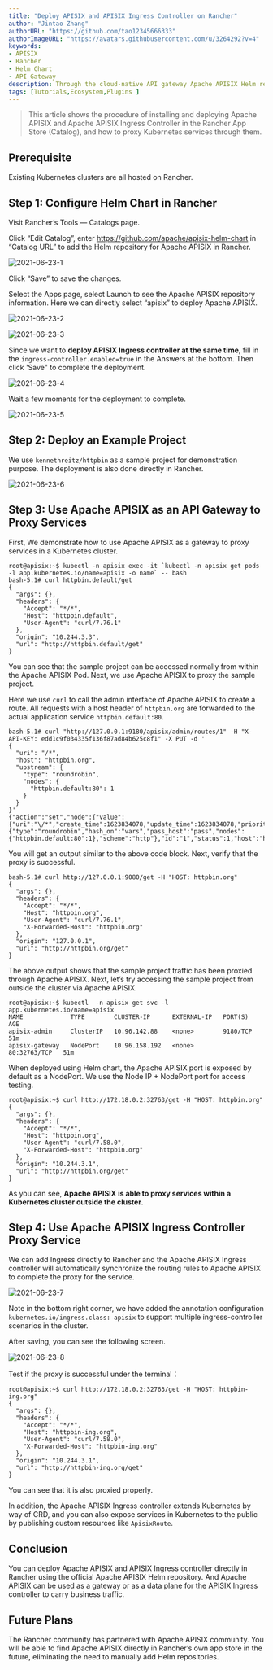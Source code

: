 ```yaml
---
title: "Deploy APISIX and APISIX Ingress Controller on Rancher"
author: "Jintao Zhang"
authorURL: "https://github.com/tao12345666333"
authorImageURL: "https://avatars.githubusercontent.com/u/3264292?v=4"
keywords:
- APISIX
- Rancher
- Helm Chart
- API Gateway
description: Through the cloud-native API gateway Apache APISIX Helm repository, you can directly deploy Apache APISIX and APISIX Ingress controller in Rancher.
tags: [Tutorials,Ecosystem,Plugins ]
---
```

> This article shows the procedure of installing and deploying Apache APISIX and Apache APISIX Ingress Controller in the Rancher App Store (Catalog), and how to proxy Kubernetes services through them.

<!--truncate-->

## Prerequisite

Existing Kubernetes clusters are all hosted on Rancher.

## Step 1: Configure Helm Chart in Rancher

Visit Rancher’s Tools — Catalogs page.

Click “Edit Catalog”, enter https://github.com/apache/apisix-helm-chart in “Catalog URL” to add the Helm repository for Apache APISIX in Rancher.

![2021-06-23-1](https://static.apiseven.com/202108/1639464984786-20a73a62-1e9d-463b-aac3-26ac18ab5228.png)

Click “Save” to save the changes.

Select the Apps page, select Launch to see the Apache APISIX repository information. Here we can directly select “apisix” to deploy Apache APISIX.

![2021-06-23-2](https://static.apiseven.com/202108/1639465059361-aa11ab87-11f7-45b6-964f-d285d41e8a39.png)

![2021-06-23-3](https://static.apiseven.com/202108/1639465129809-bf86383f-bab5-459d-bb02-e7d45e3b4c51.png)

Since we want to **deploy APISIX Ingress controller at the same time**, fill in the `ingress-controller.enabled=true` in the Answers at the bottom. Then click 'Save" to complete the deployment.

![2021-06-23-4](https://static.apiseven.com/202108/1639465197713-4ba6e7a2-8824-42e6-bf27-1d49f4e60ce5.png)

Wait a few moments for the deployment to complete.

![2021-06-23-5](https://static.apiseven.com/202108/1639465259396-fc1104e9-289d-41b6-ae23-d6e05da066b1.png)

## Step 2: Deploy an Example Project

We use `kennethreitz/httpbin` as a sample project for demonstration purpose. The deployment is also done directly in Rancher.

![2021-06-23-6](https://static.apiseven.com/202108/1639465331864-d8160567-d30c-427a-b0e5-425df6657879.png)

## Step 3: Use Apache APISIX as an API Gateway to Proxy Services

First, We demonstrate how to use Apache APISIX as a gateway to proxy services in a Kubernetes cluster.

```shell
root@apisix:~$ kubectl -n apisix exec -it `kubectl -n apisix get pods -l app.kubernetes.io/name=apisix -o name` -- bash
bash-5.1# curl httpbin.default/get
{
  "args": {},
  "headers": {
    "Accept": "*/*",
    "Host": "httpbin.default",
    "User-Agent": "curl/7.76.1"
  },
  "origin": "10.244.3.3",
  "url": "http://httpbin.default/get"
}
```

You can see that the sample project can be accessed normally from within the Apache APISIX Pod. Next, we use Apache APISIX to proxy the sample project.

Here we use `curl` to call the admin interface of Apache APISIX to create a route. All requests with a host header of `httpbin.org` are forwarded to the actual application service `httpbin.default:80`.

```shell
bash-5.1# curl "http://127.0.0.1:9180/apisix/admin/routes/1" -H "X-API-KEY: edd1c9f034335f136f87ad84b625c8f1" -X PUT -d '
{
  "uri": "/*",
  "host": "httpbin.org",
  "upstream": {
    "type": "roundrobin",
    "nodes": {
      "httpbin.default:80": 1
    }
  }
}'
{"action":"set","node":{"value":{"uri":"\/*","create_time":1623834078,"update_time":1623834078,"priority":0,"upstream":{"type":"roundrobin","hash_on":"vars","pass_host":"pass","nodes":{"httpbin.default:80":1},"scheme":"http"},"id":"1","status":1,"host":"httpbin.org"},"key":"\/apisix\/routes\/1"}}
```

You will get an output similar to the above code block. Next, verify that the proxy is successful.

```shell
bash-5.1# curl http://127.0.0.1:9080/get -H "HOST: httpbin.org"
{
  "args": {},
  "headers": {
    "Accept": "*/*",
    "Host": "httpbin.org",
    "User-Agent": "curl/7.76.1",
    "X-Forwarded-Host": "httpbin.org"
  },
  "origin": "127.0.0.1",
  "url": "http://httpbin.org/get"
}
```

The above output shows that the sample project traffic has been proxied through Apache APISIX. Next, let’s try accessing the sample project from outside the cluster via Apache APISIX.

```shell
root@apisix:~$ kubectl  -n apisix get svc -l app.kubernetes.io/name=apisix
NAME             TYPE        CLUSTER-IP      EXTERNAL-IP   PORT(S)        AGE
apisix-admin     ClusterIP   10.96.142.88    <none>        9180/TCP       51m
apisix-gateway   NodePort    10.96.158.192   <none>        80:32763/TCP   51m
```

When deployed using Helm chart, the Apache APISIX port is exposed by default as a NodePort. We use the Node IP + NodePort port for access testing.

```shell
root@apisix:~$ curl http://172.18.0.2:32763/get -H "HOST: httpbin.org"
{
  "args": {},
  "headers": {
    "Accept": "*/*",
    "Host": "httpbin.org",
    "User-Agent": "curl/7.58.0",
    "X-Forwarded-Host": "httpbin.org"
  },
  "origin": "10.244.3.1",
  "url": "http://httpbin.org/get"
}
```

As you can see, **Apache APISIX is able to proxy services within a Kubernetes cluster outside the cluster**.

## Step 4: Use Apache APISIX Ingress Controller Proxy Service

We can add Ingress directly to Rancher and the Apache APISIX Ingress controller will automatically synchronize the routing rules to Apache APISIX to complete the proxy for the service.

![2021-06-23-7](https://static.apiseven.com/202108/1639465402058-3f41e8de-033b-4888-a835-30969251e402.png)

Note in the bottom right corner, we have added the annotation configuration `kubernetes.io/ingress.class: apisix` to support multiple ingress-controller scenarios in the cluster.

After saving, you can see the following screen.

![2021-06-23-8](https://static.apiseven.com/202108/1639465466581-db8c19d7-9c8f-402c-9270-34e327908caa.png)

Test if the proxy is successful under the terminal：

```shell
root@apisix:~$ curl http://172.18.0.2:32763/get -H "HOST: httpbin-ing.org"
{
  "args": {},
  "headers": {
    "Accept": "*/*",
    "Host": "httpbin-ing.org",
    "User-Agent": "curl/7.58.0",
    "X-Forwarded-Host": "httpbin-ing.org"
  },
  "origin": "10.244.3.1",
  "url": "http://httpbin-ing.org/get"
}
```

You can see that it is also proxied properly.

In addition, the Apache APISIX Ingress controller extends Kubernetes by way of CRD, and you can also expose services in Kubernetes to the public by publishing custom resources like  `ApisixRoute`.

## Conclusion

You can deploy Apache APISIX and APISIX Ingress controller directly in Rancher using the official Apache APISIX Helm repository. And Apache APISIX can be used as a gateway or as a data plane for the APISIX Ingress controller to carry business traffic.

## Future Plans

The Rancher community has partnered with Apache APISIX community. You will be able to find Apache APISIX directly in Rancher’s own app store in the future, eliminating the need to manually add Helm repositories.
